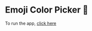 # Emoji Color Picker 🎨

To run the app, [click here](https://mohammadumar28.github.io/emoji-color-picker/)

